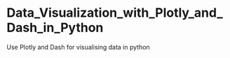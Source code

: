 # Data_Visualization_with_Plotly_and_Dash_in_Python
Use Plotly and Dash for visualising data in python
